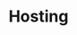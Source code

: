 ---
title: Hosting
slug: hosting
sections: Per iniziare, Configurazione dell’hosting, CMS, SSL, SQL Privato, Ottimizza il tuo sito, Operazioni automatiche (CRON), Casi d'uso, FTP e SSH, Database, PHP, Diagnostica, Scrittura e autenticazione  
order: 02
---